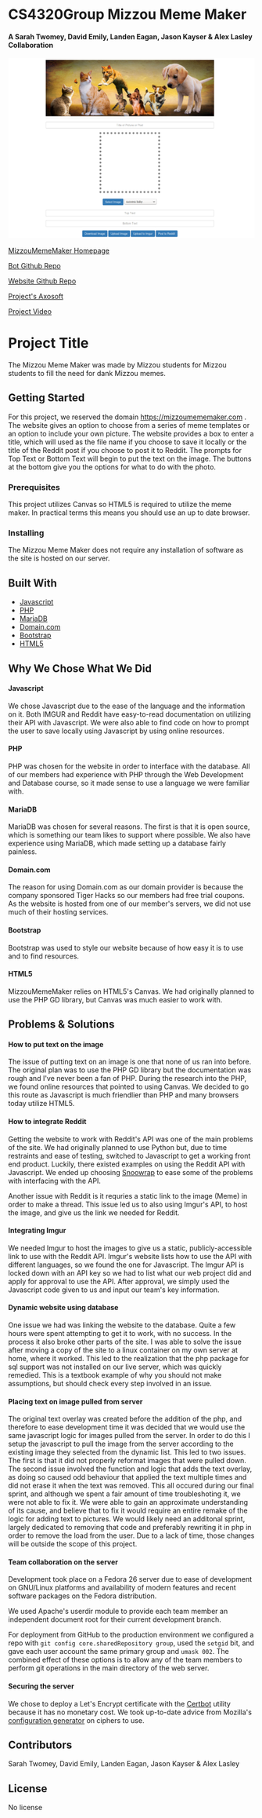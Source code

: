 # CS4320Group Mizzou Meme Maker
#### A Sarah Twomey, David Emily, Landen Eagan, Jason Kayser & Alex Lasley Collaboration

![homepage](https://github.com/davidemily/CS4320Group/blob/master/mizzouMemeHomepage.png)

[MizzouMemeMaker Homepage](https://mizzoumememaker.com)

[Bot Github Repo](https://github.com/jpk2f2/MemeZouBot)

[Website Github Repo](https://github.com/jpk2f2/MemeZouSite)

[Project's Axosoft](https://cs4320groupproj.axosoft.com)

[Project Video](https://www.youtube.com/watch?v=o4sJaqznO0k)

# Project Title

The Mizzou Meme Maker was made by Mizzou students for Mizzou students to fill the need for dank Mizzou memes.

## Getting Started

For this project, we reserved the domain https://mizzoumememaker.com . The website gives an option to choose from a series of meme templates or an option to include your own picture. The website provides a box to enter a title, which will used as the file name if you choose to save it locally or the title of the Reddit post if you choose to post it to Reddit. The prompts for Top Text or Bottom Text will begin to put the text on the image. The buttons at the bottom give you the options for what to do with the photo.

### Prerequisites

This project utilizes Canvas so HTML5 is required to utilize the meme maker. In practical terms this 
means you should use an up to date browser.

### Installing

The Mizzou Meme Maker does not require any installation of software as the site is hosted on our server.

## Built With

* [Javascript](http://www.javascript.com)
* [PHP](https://www.php.net)
* [MariaDB](https://mariadb.org)
* [Domain.com](https://www.domain.com)
* [Bootstrap](https://getbootstrap.com)
* [HTML5](https://www.w3.org/TR/html5/)

## Why We Chose What We Did
#### Javascript
We chose Javascript due to the ease of the language and the information on it. Both IMGUR and Reddit have easy-to-read documentation on utilizing their API with Javascript. We were also able to find code on how to prompt the user to save locally using Javascript by using online resources. 

#### PHP
PHP was chosen for the website in order to interface with the database. All of our members had experience with PHP through the Web Development and Database course, so it made sense to use a language we were familiar with.

#### MariaDB
MariaDB was chosen for several reasons. The first is that it is open source, which is something our team likes to support where possible. We also have experience using MariaDB, which made setting up a database fairly painless.  

#### Domain.com
The reason for using Domain.com as our domain provider is because the company sponsored Tiger Hacks so our members had free trial coupons. As the website is hosted from one of our member's servers, we did not use much of their hosting services.

#### Bootstrap
Bootstrap was used to style our website because of how easy it is to use and to find resources. 

#### HTML5
MizzouMemeMaker relies on HTML5's Canvas. We had originally planned to use the PHP GD library, but Canvas was much easier to work with.

## Problems & Solutions

#### How to put text on the image
The issue of putting text on an image is one that none of us ran into before. The original plan was to use the PHP GD library but the documentation was rough and I've never been a fan of PHP. During the research into the PHP, we found online resources that pointed to using Canvas. We decided to go this route as Javascript is much friendlier than PHP and many browsers today utilize HTML5.

#### How to integrate Reddit
Getting the website to work with Reddit's API was one of the main problems of the site. We had originally planned to use Python but, due to time restraints and ease of testing, switched to Javascript to get a working front end product. Luckily, there existed examples on using the Reddit API with Javascript. We ended up choosing [Snoowrap](https://not-an-aardvark.github.io/snoowrap/snoowrap-v1.js) to ease some of the problems with interfacing with the API. 

Another issue with Reddit is it requries a static link to the image (Meme) in order to make a thread. This issue led us to also using Imgur's API, to host the image, and give us the link we needed for Reddit.

#### Integrating Imgur
We needed Imgur to host the images to give us a static, publicly-accessible link to use with the Reddit API. Imgur's website lists how to use the API with different languages, so we found the one for Javascript. The Imgur API is locked down with an API key so we had to list what our web project did and apply for approval to use the API. After approval, we simply used the Javascript code given to us and input our team's key information.

#### Dynamic website using database
One issue we had was linking the website to the database. Quite a few hours were spent attempting to get it to work, with no success. In the process it also broke other parts of the site. I was able to solve the issue after moving a copy of the site to a linux container on my own server at home, where it worked. This led to the realization that the php package for sql support was not installed on our live server, which was quickly remedied. This is a textbook example of why you should not make assumptions, but should check every step involved in an issue.

#### Placing text on image pulled from server
The original text overlay was created before the addition of the php, and therefore to ease development time it was decided that we would use the same javascript logic for images pulled from the server. In order to do this I setup the javascript to pull the image from the server according to the existing image they selected from the dynamic list. This led to two issues. The first is that it did not properly reformat images that were pulled down. The second issue involved the function and logic that adds the text overlay, as doing so caused odd behaviour that applied the text multiple times and did not erase it when the text was removed. This all occured during our final sprint, and although we spent a fair amount of time troubleshoting it, we were not able to fix it. We were able to gain an approximate understanding of its cause, and believe that to fix it would require an entire remake of the logic for adding text to pictures. We would likely need an additonal sprint, largely dedicated to removing that code and preferably rewriting it in php in order to remove the load from the user. Due to a lack of time, those changes will be outside the scope of this project. 

#### Team collaboration on the server
Development took place on a Fedora 26 server due to ease of development on GNU/Linux platforms and availability of modern features and recent software packages on the Fedora distribution.

We used Apache's userdir module to provide each team member an independent document root for their current development branch.

For deployment from GitHub to the production environment we configured a repo with `git config core.sharedRepository group`, used the `setgid` bit, and gave each user account the same primary group and `umask 002`. The combined effect of these options is to allow any of the team members to perform git operations in the main directory of the web server.

#### Securing the server
We chose to deploy a Let's Encrypt certificate with the [Certbot](https://certbot.eff.org/) utility because it has no monetary cost. We took up-to-date advice from Mozilla's [configuration generator](https://mozilla.github.io/server-side-tls/ssl-config-generator/) on ciphers to use.

## Contributors

Sarah Twomey, David Emily, Landen Eagan, Jason Kayser & Alex Lasley

## License

No license

